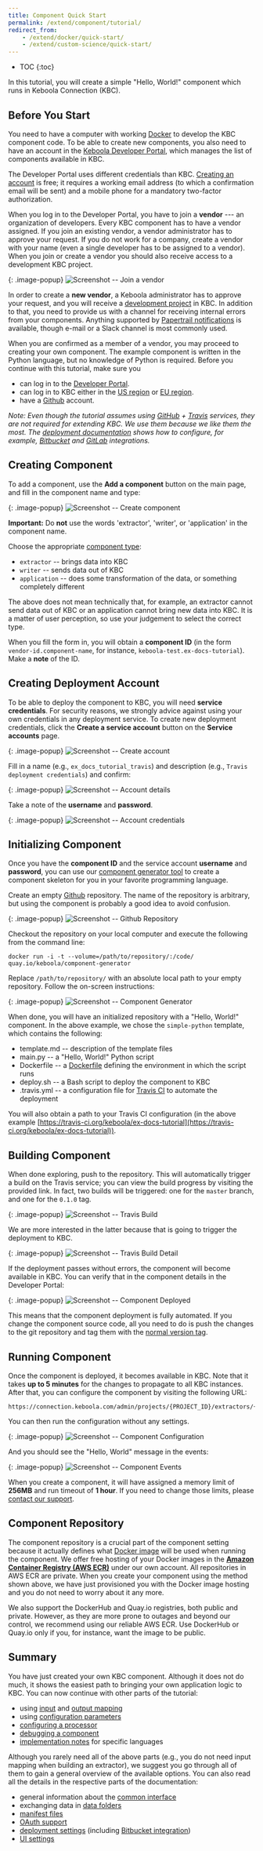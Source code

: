 ```yaml
---
title: Component Quick Start
permalink: /extend/component/tutorial/
redirect_from:
    - /extend/docker/quick-start/
    - /extend/custom-science/quick-start/
---
```


* TOC
{:toc}

In this tutorial, you will create a simple "Hello, World!" component which runs in
Keboola Connection (KBC).

## Before You Start
You need to have a computer with working [Docker](https://www.docker.com/why-docker) to develop the KBC component code.
To be able to create new components, you also need to have an account in the [Keboola Developer Portal](https://components.keboola.com/),
which manages the list of components available in KBC.

The Developer Portal uses different credentials than KBC. [Creating an account](https://components.keboola.com/auth/create-account) is free; it requires a working email address
(to which a confirmation email will be sent) and a mobile phone for a mandatory two-factor authorization.

When you log in to the Developer Portal, you have to join a **vendor** --- an organization of
developers. Every KBC component has to have a vendor assigned. If you join an existing vendor, a
vendor administrator has to approve your request. If you do not work for a company, create a
vendor with your name (even a single developer has to be assigned to a vendor). When you join or create a vendor
you should also receive access to a development KBC project.

{: .image-popup}
![Screenshot -- Join a vendor](/extend/component/tutorial/join-vendor.png)

In order to create a **new vendor**, a Keboola administrator has to approve your request, and you will
receive a [development project](/#development-project) in KBC. In addition to that, you need to provide us
with a channel for receiving internal errors from your components. Anything supported
by [Papertrail notifications](https://help.papertrailapp.com/kb/how-it-works/alerts#supported-services)
is available, though e-mail or a Slack channel is most commonly used.

When you are confirmed as a member of a vendor, you may proceed to creating your own component.
The example component is written in the Python language, but no knowledge of Python is required.
Before you continue with this tutorial, make sure you

- can log in to the [Developer Portal](https://components.keboola.com/).
- can log in to KBC either in the [US region](https://connection.keboola.com) or [EU region](https://connection.eu-central-1.keboola.com/).
- have a [Github](https://github.com/) account.

*Note: Even though the tutorial assumes using [GitHub](https://github.com/) + [Travis](https://travis-ci.org/) services, they are not required for extending KBC.
We use them because we like them the most. The [deployment documentation](/extend/component/deployment/) shows how to configure,
for example, [Bitbucket](/extend/component/deployment/#bitbucket-integration) and [GitLab](/extend/component/deployment/#gitlab-integration)
integrations.*

## Creating Component
To add a component, use the **Add a component** button on the main page, and fill in the component name and type:

{: .image-popup}
![Screenshot -- Create component](/extend/component/tutorial/create-component-2.png)

**Important:** Do **not** use the words 'extractor', 'writer', or 'application' in the component name.

Choose the appropriate [component type](/extend/component/#component-types):

- `extractor` -- brings data into KBC
- `writer` -- sends data out of KBC
- `application` -- does some transformation of the data, or something completely different

The above does not mean technically that, for example, an extractor cannot send data out of KBC
or an application cannot bring new data into KBC. It is a matter of user perception,
so use your judgement to select the correct type.

When you fill the form in, you will obtain a **component ID** (in the
form `vendor-id.component-name`, for instance, `keboola-test.ex-docs-tutorial`). Make a **note** of the ID.

## Creating Deployment Account
To be able to deploy the component to KBC, you will need **service credentials**. For security
reasons, we strongly advice against using your own credentials in any deployment service. To create
new deployment credentials, click the **Create a service account** button on the **Service accounts** page.

{: .image-popup}
![Screenshot -- Create account](/extend/component/tutorial/service-account-1.png)

Fill in a name (e.g., `ex_docs_tutorial_travis`) and description (e.g., `Travis deployment credentials`) and confirm:

{: .image-popup}
![Screenshot -- Account details](/extend/component/tutorial/service-account-2.png)

Take a note of the **username** and **password**.

{: .image-popup}
![Screenshot -- Account credentials](/extend/component/tutorial/service-account-3.png)

## Initializing Component
Once you have the **component ID** and the service account **username** and **password**,
you can use our [component generator tool](https://github.com/keboola/component-generator) to create a component skeleton for you in your favorite programming language.

Create an empty [Github](https://github.com/) repository. The name of the repository is
arbitrary, but using the component is probably a good idea to avoid confusion.

{: .image-popup}
![Screenshot -- Github Repository](/extend/component/tutorial/github-repository.png)

Checkout the repository on your local computer and execute the following from the command line:

	docker run -i -t --volume=/path/to/repository/:/code/ quay.io/keboola/component-generator

Replace `/path/to/repository/` with an absolute local path to your empty repository. Follow
the on-screen instructions:

{: .image-popup}
![Screenshot -- Component Generator](/extend/component/tutorial/component-generator.png)

When done, you will have an initialized repository with a "Hello, World!" component.
In the above example, we chose the `simple-python` template, which contains the following:

- template.md -- description of the template files
- main.py -- a "Hello, World!" Python script
- Dockerfile -- a [Dockerfile](/extend/component/docker-tutorial/) defining the environment in which the script runs
- deploy.sh -- a Bash script to deploy the component to KBC
- .travis.yml -- a configuration file for [Travis CI](https://docs.travis-ci.com/) to automate the deployment

You will also obtain a path to your Travis CI configuration
(in the above example [https://travis-ci.org/keboola/ex-docs-tutorial](https://travis-ci.org/keboola/ex-docs-tutorial)).

## Building Component
When done exploring, push to the repository.
This will automatically trigger a build on the Travis service; you can view the build
progress by visiting the provided link. In fact, two builds will be triggered: one
for the `master` branch, and one for the `0.1.0` tag.

{: .image-popup}
![Screenshot -- Travis Build](/extend/component/tutorial/travis-build-1.png)

We are more interested in the latter because that is going to trigger the deployment to KBC.

{: .image-popup}
![Screenshot -- Travis Build Detail](/extend/component/tutorial/travis-build-2.png)

If the deployment passes without errors, the component will become available in KBC. You
can verify that in the component details in the Developer Portal:

{: .image-popup}
![Screenshot -- Component Deployed](/extend/component/tutorial/component-deployed.png)

This means that the component deployment is fully automated. If you change the component
source code, all you need to do is push the changes to the git repository and tag them
with the [normal version tag](https://semver.org/#spec-item-2).

## Running Component
Once the component is deployed, it becomes available in KBC. Note that it
takes **up to 5 minutes** for the changes to propagate to all KBC instances. After that,
you can configure the component by visiting the following URL:

    https://connection.keboola.com/admin/projects/{PROJECT_ID}/extractors/{COMPONENT_ID}

You can then run the configuration without any settings.

{: .image-popup}
![Screenshot -- Component Configuration](/extend/component/tutorial/component-configuration.png)

And you should see the "Hello, World" message in the events:

{: .image-popup}
![Screenshot -- Component Events](/extend/component/tutorial/hello-world.png)

When you create a component, it will have assigned a memory limit of **256MB** and
run timeout of **1 hour**. If you need to change those limits, please
[contact our support](mailto:support@keboola.com).

## Component Repository
The component repository is a crucial part of the component setting because it
actually defines what [Docker image](/extend/component/docker-tutorial/) will be used when running the component.
We offer free hosting of your Docker images in the **[Amazon Container Registry (AWS ECR)](https://aws.amazon.com/ecr/)** under our own account.
All repositories in AWS ECR are private. When you create your component using the method shown above, we
have just provisioned you with the Docker image hosting and you do not need to worry about it any more.

We also support the DockerHub and Quay.io registries, both public and private. However, as they are more prone to
outages and beyond our control, we recommend using our reliable AWS ECR. Use DockerHub or Quay.io only if you,
for instance, want the image to be public.

## Summary
You have just created your own KBC component. Although it does not do much, it shows the easiest path
to bringing your own application logic to KBC. You can now continue with other parts of the tutorial:

 - using [input](/extend/component/tutorial/input-mapping/) and
   [output mapping](/extend/component/tutorial/output-mapping/)
 - using [configuration parameters](/extend/component/tutorial/configuration/)
 - [configuring a processor](/extend/component/tutorial/processors/)
 - [debugging a component](/extend/component/tutorial/debugging/)
 - [implementation notes](/extend/component/implementation/) for specific languages

Although you rarely need all of the above parts (e.g., you do not need input mapping when building an extractor),
we suggest you go through all of them to gain a general overview of the available options. You can also read
all the details in the respective parts of the documentation:

- general information about the [common interface](/extend/common-interface/)
- exchanging data in [data folders](/extend/common-interface/folders/)
- [manifest files](/extend/common-interface/manifest-files/)
- [OAuth support](/extend/common-interface/oauth/)
- [deployment settings](/extend/component/deployment/) (including [Bitbucket integration](/extend/component/deployment/#bitbucket-integration))
- [UI settings](/extend/component/ui-options/)

